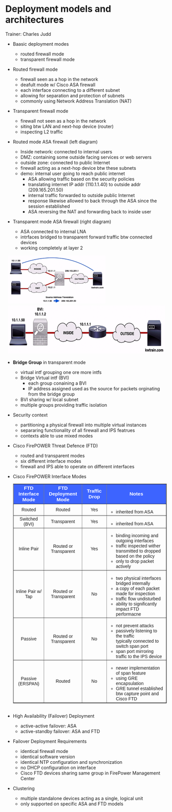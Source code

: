 # Deployment models and architectures

Trainer: Charles Judd


- Baasic deployment modes
  - routed firewall mode
  - transparent firewall mode


- Routed firewall mode
  - firewall seen as a hop in the network
  - deafult mode w/ Cisco ASA firewall
  - each interface connecting to a different subnet
  - allowing for separation and protection of subnets
  - commonly using Network Address Translation (NAT)


- Transparent firewall mode
  - firewall not seen as a hop in the network
  - siting btw LAN and next-hop device (router)
  - inspecting L2 traffic


- Routed mode ASA firewall (left diagram)
  - Inside network: connected to internal users
  - DMZ: containing some outside facing services or web servers
  - outside zone: connected to public Internet
  - firewall acting as a next-hop device btw these subnets
  - demo: internal user going to reach public internet
    - ASA allowing traffic based on the security policies
    - translating internet IP addr (110.1.1.40) to outside addr (209.165.201.50)
    - internal traffic forwarded to outside public Internet
    - response likewise allowed to back through the ASA since the session established
    - ASA reversing the NAT and forwarding back to inside user


- Transparent mode ASA firewall (right diagram)
  - ASA connected to internal LNA
  - intrfaces bridged to transparent forward traffic btw connected devices
  - working completely at layer 2

<div style="margin: 0.5em; display: flex; justify-content: center; align-items: center; flex-flow: row wrap;">
  <a href="url" ismap target="_blank">
    <img style="margin: 0.1em;" height=150
      src   = "img/12.02-routed.png"
      alt   = "Routed Firewall Mode"
      title = "Routed Firewall Mode"
    >
    <img style="margin: 0.1em;" height=150
      src   = "img/12.02-transport.png"
      alt   = "Transparent Firewall Mode"
      title = "Transparent Firewall Mode"
    >
  </a>
</div>


- **Bridge Group** in transparent mode
  - virtual intf grouping one ore more intfs
  - Bridge Virtual intf (BVI)
    - each group conaining a BVI
    - IP address assigned used as the source for packets orginating from the bridge group
  - BVI sharing w/ local subnet
  - multiple groups providing traffic isolation


- Security context
  - partitioning a physical firewall into multiple virtual instances
  - separaring functionality of all firewall and IPS featrues
  - contexts able to use mixed modes


- Cisco FirePOWER Threat Defence (FTD)
  - routed and transparent modes
  - six different interface modes
  - firewall and IPS able to operate on different interfaces


- Cisco FirePOWER Interface Modes

  <table style="font-family: Arial,Helvetica,Sans-Serif; margin: 0 auto; width: 50vw;" cellspacing=0 cellpadding=5 border=1 align="center">
    <colgroup>
      <col style="width: 10%">
      <col style="width: 10%">
      <col style="width: 10%">
      <col style="width: 30%">
    </colgroup>
    <thead>
    <tr style="font-size: 1.1em; vertical-align: middle;">
      <th scope=row style="text-align: center; background-color: #3d64ff; color: #ffffff;">FTD Interface Mode</th>
      <th scope=row style="text-align: center; background-color: #3d64ff; color: #ffffff;">FTD Deployment Mode</th>
      <th scope=row style="text-align: center; background-color: #3d64ff; color: #ffffff;">Traffic Drop</th>
      <th scope=row style="text-align: center; background-color: #3d64ff; color: #ffffff;">Notes</th>
    </tr>
    </thead>
    <tbody>
    <tr style="vertical-align:middle">
      <td style="text-align: center;">Routed</td>
      <td style="text-align: center;">Routed</td>
      <td style="text-align: center;">Yes</td>
      <td style="padding-left: 5px;"><ul><li>inherited from ASA</li></ul></td>
    </tr>
    <tr style="vertical-align:middle">
      <td style="text-align: center;">Switched (BVI)</td>
      <td style="text-align: center;">Transparent</td>
      <td style="text-align: center;">Yes</td>
      <td style="padding-left: 5px;"><ul><li>inherited from ASA</li></ul></td>
    </tr>
    <tr style="vertical-align:middle">
      <td style="text-align: center;">Inline Pair</td>
      <td style="text-align: center;">Routed or Transparent</td>
      <td style="text-align: center;">Yes</td>
      <td style="padding-left: 5px;"><ul><li>binding incoming and outgoing interfaces</li><li>traffic inspected wither transmitted to dropped based on the policy</li><li>only to drop packet actively</li></ul></td>
    </tr>
    <tr style="vertical-align:middle">
      <td style="text-align: center;">Inline Pair w/ Tap</td>
      <td style="text-align: center;">Routed or Transparent</td>
      <td style="text-align: center;">No</td>
      <td style="padding-left: 5px;"><ul><li>two physical interfaces bridged internally</li><li>a copy of each packet made for inspection</li><li>traffic flow undisturbed</li><li>ability to significantly impact FTD performacne</li></ul></td>
    </tr>
    <tr style="vertical-align:middle">
      <td style="text-align: center;">Passive</td>
      <td style="text-align: center;">Routed or Transparent</td>
      <td style="text-align: center;">No</td>
      <td style="padding-left: 5px;"><ul><li>not prevent attacks</li><li>passively listening to the traffic</li></li>typically connected to switch span port</li><li>span port mirroring traffic to the IPS device</li></ul></td>
    </tr>
    <tr style="vertical-align:middle">
      <td style="text-align: center;">Passive (ERSPAN)</td>
      <td style="text-align: center;">Routed</td>
      <td style="text-align: center;">No</td>
      <td style="padding-left: 5px;"><ul><li>newer implementation of span feature</li><li>using GRE encapsulation</li><li>GRE tunnel established btw capture point and Cisco FTD</li></ul></td>
    </tr>
    </tbody>
  </table><br/>


- High Availability (Failover) Deployment
  - active-active failover: ASA
  - active-standby failover: ASA and FTD


- Failover Deployment Requirements
  - identical firewall mode
  - identical software version
  - identical NTP configuration and synchronization
  - no DHCP configuration on interface
  - Cisco FTD devices sharing same group in FirePower Management Center


- Clustering
  - multiple standalone devices acting as a single, logical unit
  - only supported on specific ASA and FTD models



